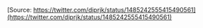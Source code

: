 [Source: https://twitter.com/diprjk/status/1485242555415490561](https://twitter.com/diprjk/status/1485242555415490561)